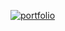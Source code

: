 [![portfolio](https://img.shields.io/badge/my_portfolio-000?style=for-the-badge&logo=ko-fi&logoColor=white)](https://katherinempeterson.com/)

